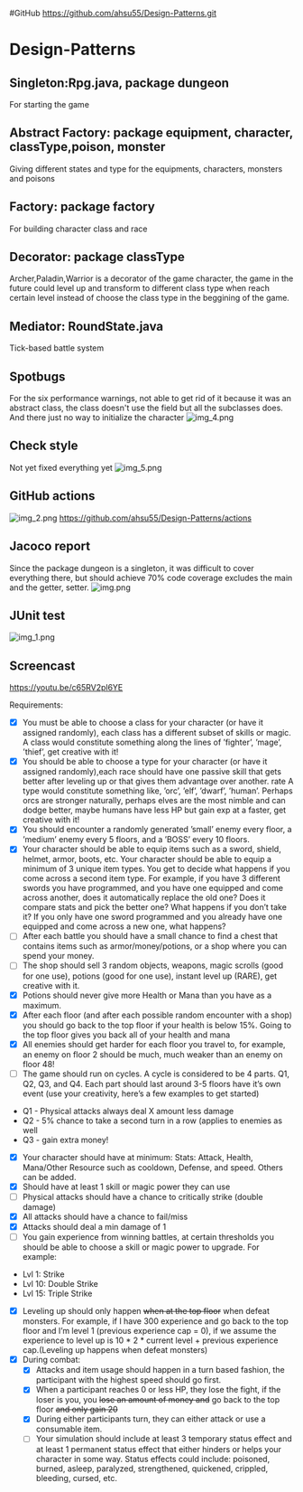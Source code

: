 

#GitHub
https://github.com/ahsu55/Design-Patterns.git
# Design-Patterns

## Singleton:Rpg.java, package dungeon
For starting the game
## Abstract Factory: package equipment, character, classType,poison, monster
Giving different states and type for the equipments, characters, monsters and poisons
## Factory: package factory
For building character class and race
## Decorator: package classType
Archer,Paladin,Warrior is a decorator of the game character, the game in the future could level up and transform to different class type when reach certain level instead of choose the class type in the beggining of the game.
## Mediator: RoundState.java
Tick-based battle system


## Spotbugs
For the six performance warnings, not able to get rid of it because it was an abstract class, the class doesn't use the field but all the subclasses does.
And there just no way to initialize the character 
![img_4.png](img_4.png)
## Check style
Not yet fixed everything yet
![img_5.png](img_5.png)
## GitHub actions
![img_2.png](img_2.png)
https://github.com/ahsu55/Design-Patterns/actions

## Jacoco report
Since the package dungeon is a singleton, it was difficult to cover everything there, but should achieve 70% code coverage excludes the main and the getter, setter.
![img.png](img.png)

## JUnit test
![img_1.png](img_1.png)

## Screencast
https://youtu.be/c65RV2pl6YE



Requirements:
- [x] You must be able to choose a class for your character (or have it assigned randomly), each class has a different subset of skills or magic. A class would constitute something
along the lines of ’fighter’, ’mage’, ’thief’, get creative with it!
- [x] You should be able to choose a type for your character (or have it assigned randomly),each race should have one passive skill that gets better after leveling up or that gives
them advantage over another. rate A type would constitute something like, ’orc’, ’elf’, ’dwarf’, ’human’. Perhaps orcs are stronger naturally, perhaps elves are the
most nimble and can dodge better, maybe humans have less HP but gain exp at a faster, get creative with it!
- [x] You should encounter a randomly generated ’small’ enemy every floor, a ’medium’ enemy every 5 floors, and a ’BOSS’ every 10 floors.
- [x] Your character should be able to equip items such as a sword, shield, helmet, armor, boots, etc. Your character should be able to equip a minimum of 3 unique item
types. You get to decide what happens if you come across a second item type. For example, if you have 3 different swords you have programmed, and you have one
equipped and come across another, does it automatically replace the old one? Does it compare stats and pick the better one? What happens if you don’t take it? If
you only have one sword programmed and you already have one equipped and come across a new one, what happens?
- [ ] After each battle you should have a small chance to find a chest that contains items such as armor/money/potions, or a shop where you can spend your money.
- [ ] The shop should sell 3 random objects, weapons, magic scrolls (good for one use), potions (good for one use), instant level up (RARE), get creative with it.
- [x] Potions should never give more Health or Mana than you have as a maximum.
- [x] After each floor (and after each possible random encounter with a shop) you should go back to the top floor if your health is below 15%. Going to the top floor gives
you back all of your health and mana
- [x] All enemies should get harder for each floor you travel to, for example, an enemy on floor 2 should be much, much weaker than an enemy on floor 48!
- [ ] The game should run on cycles. A cycle is considered to be 4 parts. Q1, Q2, Q3, and Q4. Each part should last around 3-5 floors have it’s own event (use your creativity, here’s a few examples to get started)
- Q1 - Physical attacks always deal X amount less damage
- Q2 - 5% chance to take a second turn in a row (applies to enemies as well 
- Q3 - gain extra money!
- [x] Your character should have at minimum: Stats: Attack, Health, Mana/Other Resource such as cooldown, Defense, and speed. Others can be added.
- [x] Should have at least 1 skill or magic power they can use
- [ ] Physical attacks should have a chance to critically strike (double damage)
- [x] All attacks should have a chance to fail/miss
- [x] Attacks should deal a min damage of 1
- [ ] You gain experience from winning battles, at certain thresholds you should be able to choose a skill or magic power to upgrade. For example:
- Lvl 1: Strike 
- Lvl 10: Double Strike 
- Lvl 15: Triple Strike
- [x] Leveling up should only happen ~~when at the top floor~~ when defeat monsters. For example, if I have 300 experience and go back to the top floor and I’m level 1
(previous experience cap = 0), if we assume the experience to level up is 10 * 2 * current level + previous experience cap.(Leveling up happens when defeat monsters)
- [x] During combat:
  - [x] Attacks and item usage should happen in a turn based fashion, the participant with the highest speed should go first.
  - [x] When a participant reaches 0 or less HP, they lose the fight, if the loser is you, you ~~lose an amount of money and~~ go back to the top floor ~~and only gain 20~~
  - [x] During either participants turn, they can either attack or use a consumable item.
  - [ ] Your simulation should include at least 3 temporary status effect and at least 1 permanent status effect that either hinders or helps your character in some way. Status
effects could include: poisoned, burned, asleep, paralyzed, strengthened, quickened, crippled, bleeding, cursed, etc.